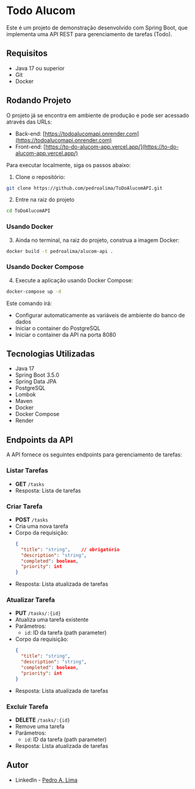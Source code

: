 # Todo Alucom

Este é um projeto de demonstração desenvolvido com Spring Boot, que implementa uma API REST para gerenciamento de tarefas (Todo).

## Requisitos

- Java 17 ou superior
- Git
- Docker

## Rodando Projeto

O projeto já se encontra em ambiente de produção e pode ser acessado através das URLs: 
- Back-end: [https://todoalucomapi.onrender.com](https://todoalucomapi.onrender.com)
- Front-end: [https://to-do-alucom-app.vercel.app/](https://to-do-alucom-app.vercel.app/)

Para executar localmente, siga os passos abaixo:

1. Clone o repositório:

```bash
git clone https://github.com/pedroalima/ToDoAlucomAPI.git
```

2. Entre na raiz do projeto

```bash
cd ToDoAlucomAPI
```

### Usando Docker

3. Ainda no terminal, na raiz do projeto, construa a imagem Docker:

```bash
docker build -t pedroalima/alucom-api .
```

### Usando Docker Compose

4. Execute a aplicação usando Docker Compose:

```bash
docker-compose up -d
```

Este comando irá:

- Configurar automaticamente as variáveis de ambiente do banco de dados
- Iniciar o container do PostgreSQL
- Iniciar o container da API na porta 8080

## Tecnologias Utilizadas

- Java 17
- Spring Boot 3.5.0
- Spring Data JPA
- PostgreSQL
- Lombok
- Maven
- Docker
- Docker Compose
- Render

## Endpoints da API

A API fornece os seguintes endpoints para gerenciamento de tarefas:

### Listar Tarefas

- **GET** `/tasks`
- Resposta: Lista de tarefas

### Criar Tarefa

- **POST** `/tasks`
- Cria uma nova tarefa
- Corpo da requisição:
  ```json
  {
    "title": "string",    // obrigatório
    "description": "string",
    "completed": boolean,
    "priority": int
  }
  ```
- Resposta: Lista atualizada de tarefas

### Atualizar Tarefa

- **PUT** `/tasks/:{id}`
- Atualiza uma tarefa existente
- Parâmetros:
  - `id`: ID da tarefa (path parameter)
- Corpo da requisição:
  ```json
  {
    "title": "string",
    "description": "string",
    "completed": boolean,
    "priority": int
  }
  ```
- Resposta: Lista atualizada de tarefas

### Excluir Tarefa

- **DELETE** `/tasks/:{id}`
- Remove uma tarefa
- Parâmetros:
  - `id`: ID da tarefa (path parameter)
- Resposta: Lista atualizada de tarefas

## Autor

- LinkedIn - [Pedro A. Lima](https://www.linkedin.com/in/pedroalima6/)

